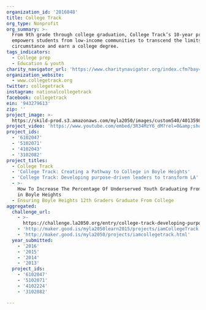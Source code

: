 ```yaml
---
organization_id: '2016048'
title: College Track
org_type: Nonprofit
org_summary: >-
  From 9th grade through college graduation, College Track’s 10-year program
  empowers students from low-income communities to transcend the limits of their
  circumstance and earn a college degree.
tags_indicators:
  - College prep
  - Education & youth
charity_navigator_url: 'https://www.charitynavigator.org/index.cfm?bay=search.profile&ein=943279613'
organization_website:
  - www.collegetrack.org
twitter: collegetrack
instagram: nationalcollegetrack
facebook: collegetrack
ein: '943279613'
zip: ''
project_image: >-
  https://skild-prod.s3.amazonaws.com/myla2050/images/custom540/4013598065741-team90.jpg
project_video: 'https://www.youtube.com/embed/3R34MzY6_dM?rel=0&amp;showinfo=0'
project_ids:
  - '6102047'
  - '5102071'
  - '4102043'
  - '3102082'
project_titles:
  - College Track
  - 'College Track: Creating a Pathway to College in Boyle Heights'
  - 'College Track: Developing purpose-driven leaders to transform LA'
  - >-
    How To Increase The Percentage Of Underserved Youth Graduating From College
    in Boyle Heights
  - Ensuring Boyle Heights 12th Graders Graduate From College
aggregated:
  challenge_url:
    - >-
      https://challenge.la2050.org/entry/college-track-developing-purpose-driven-leaders-to-transform-la
    - 'http://maker.good.is/myla2050learn2015/projects/iamCollegeTrack.html'
    - 'http://maker.good.is/myla2050/projects/iamcollegetrack.html'
  year_submitted:
    - '2016'
    - '2015'
    - '2014'
    - '2013'
  project_ids:
    - '6102047'
    - '5102071'
    - '4102224'
    - '3102082'

---
```

